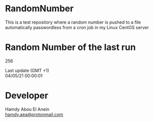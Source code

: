 # RandomNumber    
This is a test repository where a random number is pushed to a file automatically passwordless from a cron job in my Linux CentOS server    
# Random Number of the last run   
256
      
Last update (GMT +1)    
04/05/21 00:00:01
# Developer    
Hamdy Abou El Anein   
hamdy.aea@protonmail.com

